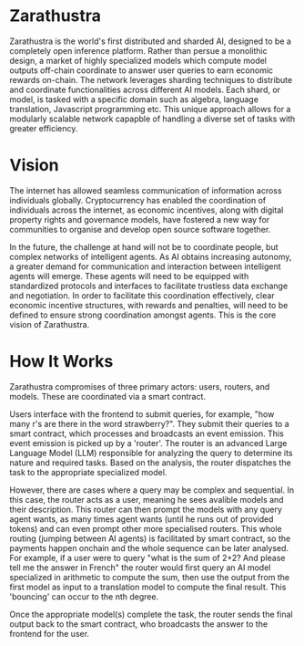# Zarathustra

Zarathustra is the world's first distributed and sharded AI, designed to be a completely open inference platform. Rather than persue a monolithic design, a market of highly specialized models which compute model outputs off-chain coordinate to answer user queries to earn economic rewards on-chain. The network leverages sharding techniques to distribute and coordinate functionalities across different AI models. Each shard, or model, is tasked with a specific domain such as algebra, language translation, Javascript programming etc. This unique approach allows for a modularly scalable network capapble of handling a diverse set of tasks with greater efficiency. 

# Vision

The internet has allowed seamless communication of information across individuals globally. Cryptocurrency has enabled the coordination of individuals across the internet, as economic incentives, along with digital property rights and governance models, have fostered a new way for communities to organise and develop open source software together.

In the future, the challenge at hand will not be to coordinate people, but complex networks of intelligent agents. As AI obtains increasing autonomy, a greater demand for communication and interaction between intelligent agents will emerge. These agents will need to be equipped with standardized protocols and interfaces to facilitate trustless data exchange and negotiation. In order to facilitate this coordination effectively, clear economic incentive structures, with rewards and penalties, will need to be defined to ensure strong coordination amongst agents. This is the core vision of Zarathustra.

# How It Works

Zarathustra compromises of three primary actors: users, routers, and models. These are coordinated via a smart contract.

Users interface with the frontend to submit queries, for example, "how many r's are there in the word strawberry?". They submit their queries to a smart contract, which processes and broadcasts an event emission. This event emission is picked up by a 'router'. The router is an advanced Large Language Model (LLM) responsible for analyzing the query to determine its nature and required tasks. Based on the analysis, the router dispatches the task to the appropriate specialized model.

However, there are cases where a query may be complex and sequential. In this case, the router acts as a user, meaning he sees avalible models and their description. This router can then prompt the models with any query agent wants, as many times agent wants (until he runs out of provided tokens) and can even prompt other more specialised routers. This whole routing (jumping between AI agents) is facilitated by smart contract, so the payments happen onchain and the whole sequence can be later analysed. For example, if a user were to query "what is the sum of 2+2? And please tell me the answer in French" the router would first query an AI model specialized in arithmetic to compute the sum, then use the output from the first model as input to a translation model to compute the final result. This 'bouncing' can occur to the nth degree.

Once the appropriate model(s) complete the task, the router sends the final output back to the smart contract, who broadcasts the answer to the frontend for the user. 
